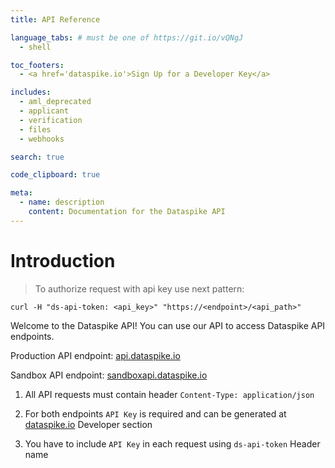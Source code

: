 ```yaml
---
title: API Reference

language_tabs: # must be one of https://git.io/vQNgJ
  - shell

toc_footers:
  - <a href='dataspike.io'>Sign Up for a Developer Key</a>

includes:
  - aml_deprecated
  - applicant
  - verification
  - files
  - webhooks

search: true

code_clipboard: true

meta:
  - name: description
    content: Documentation for the Dataspike API
---
```


# Introduction

> To authorize request with api key use next pattern:

```shell
curl -H "ds-api-token: <api_key>" "https://<endpoint>/<api_path>"
```

Welcome to the Dataspike API! You can use our API to access Dataspike API endpoints.

Production API endpoint: [api.dataspike.io](api.dataspike.io)

Sandbox API endpoint: [sandboxapi.dataspike.io](sandboxapi.dataspike.io)

1. All API requests must contain header `Content-Type: application/json`

2. For both endpoints `API Key` is required and can be generated at [dataspike.io](dataspike.io) Developer section

3. You have to include `API Key` in each request using `ds-api-token` Header name
